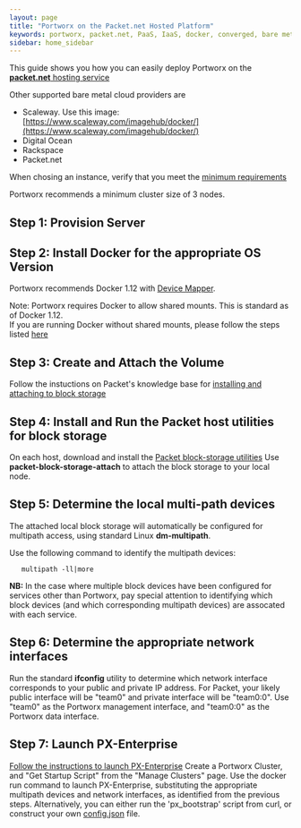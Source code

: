 ```yaml
---
layout: page
title: "Portworx on the Packet.net Hosted Platform"
keywords: portworx, packet.net, PaaS, IaaS, docker, converged, bare metal
sidebar: home_sidebar
---
```


This guide shows you how you can easily deploy Portworx on the [**packet.net** hosting service](http://packet.net)

Other supported bare metal cloud providers are

* Scaleway.  Use this image: [https://www.scaleway.com/imagehub/docker/](https://www.scaleway.com/imagehub/docker/)
* Digital Ocean
* Rackspace
* Packet.net

When chosing an instance, verify that you meet the [minimum requirements](get-started-px-enterprise.html#step-1-verify-requirements)

Portworx recommends a minimum cluster size of 3 nodes.

## Step 1: Provision Server

## Step 2: Install Docker for the appropriate OS Version
Portworx recommends Docker 1.12 with [Device Mapper](https://docs.docker.com/engine/userguide/storagedriver/device-mapper-driver/#/configure-docker-with-devicemapper).

Note: Portworx requires Docker to allow shared mounts.  This is standard as of Docker 1.12.  
If you are running Docker without shared mounts, please follow the steps listed [here](os-config-shared-mounts.html)

## Step 3: Create and Attach the Volume
Follow the instuctions on Packet's knowledge base for [installing and attaching to block storage](https://www.packet.net/help/kb/how-to-use-the-block-storage/)

## Step 4: Install and Run the Packet host utilities for block storage
On each host, download and install the [Packet block-storage utilities](https://github.com/packethost/packet-block-storage)
Use **packet-block-storage-attach** to attach the block storage to your local node.

## Step 5: Determine the local multi-path devices
The attached local block storage will automatically be configured for multipath access, using standard Linux **dm-multipath**.

Use the following command to identify the multipath devices:

```
   multipath -ll|more
```

**NB:**  In the case where multiple block devices have been configured for services other than Portworx, pay special attention to identifying 
which block devices (and which corresponding multipath devices) are assocated with each service.

## Step 6: Determine the appropriate network interfaces
Run the standard **ifconfig** utility to determine which network interface corresponds to your public and private IP address.  For Packet, your likely public interface will be "team0" and private interface will be "team0:0".   Use "team0" as the Portworx management interface, and "team0:0" as the Portworx data interface.

## Step 7: Launch PX-Enterprise
[Follow the instructions to launch PX-Enterprise](get-started-px-enterprise.html)
Create a Portworx Cluster, and "Get Startup Script" from the "Manage Clusters" page.
Use the docker run command to launch PX-Enterprise, substituting the appropriate multipath devices and network interfaces, as identified from the previous steps.
Alternatively, you can either run the 'px_bootstrap' script from curl, or construct your own [config.json](config-json.html) file.

